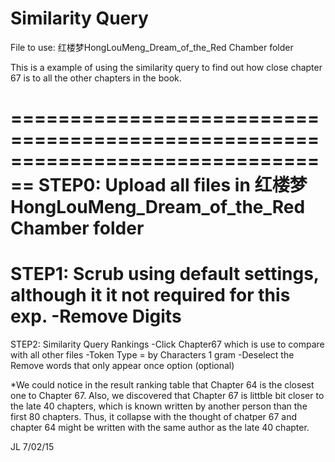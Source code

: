 # Similarity Query

File to use: 红楼梦HongLouMeng_Dream_of_the_Red Chamber folder

This is a example of using the similarity query to find out how close chapter 67
is to all the other chapters in the book.

================================================================================
STEP0: Upload all files in 红楼梦HongLouMeng_Dream_of_the_Red Chamber folder
================================================================================
STEP1: Scrub using default settings, although it it not required for this exp.
    -Remove Digits
================================================================================
STEP2: Similarity Query Rankings
    -Click Chapter67 which is use to compare with all other files
    -Token Type = by Characters 1 gram
    -Deselect the Remove words that only appear once option (optional)

*We could notice in the result ranking table that Chapter 64 is the closest one 
to Chapter 67. Also, we discovered that Chapter 67 is littble bit closer to the 
late 40 chapters, which is known written by another person than the first 80 
chapters. Thus, it collapse with the thought of chatper 67 and chapter 64 might 
be written with the same author as the late 40 chapter. 

    
JL 7/02/15
